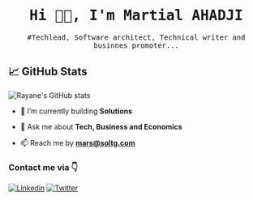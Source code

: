 <h1 align="center">
  <samp>Hi 👋🏾, I'm Martial AHADJI<samp> <br>
</h1>
    
    
<p align="center">
  <samp>
    #Techlead, Software architect, Technical writer and businnes promoter...
  </samp>
</p>

## 📈 GitHub Stats

![Rayane's GitHub stats](https://github-readme-stats.vercel.app/api?username=marsahadji&show_icons=true&theme=holi)

- 🌱 I’m currently building **Solutions**

- 💬 Ask me about **Tech, Business and Economics**

- 📫 Reach me by **mars@soltg.com**


### Contact me via 👇

[![Linkedin](https://img.shields.io/badge/LinkedIn-blue.svg?style=for-the-badge&logo=linkedin)](https://www.linkedin.com/in/marshadji)
[![Twitter](https://img.shields.io/badge/Twitter-skyblue.svg?style=for-the-badge&logo=twitter&color=blue)](https://twitter.com/marsahadji)
